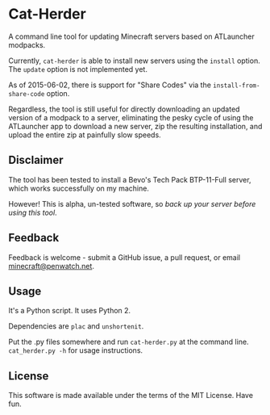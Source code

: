 # Cat-Herder

A command line tool for updating Minecraft servers based on ATLauncher modpacks.

Currently, `cat-herder` is able to install new servers using the `install` option. The `update` option is not implemented yet.

As of 2015-06-02, there is support for "Share Codes" via the `install-from-share-code` option.

Regardless, the tool is still useful for directly downloading an updated version of a modpack to a server, eliminating the pesky cycle of using the ATLauncher app to download a new server, zip the resulting installation, and upload the entire zip at painfully slow speeds.

## Disclaimer

The tool has been tested to install a Bevo's Tech Pack BTP-11-Full server, which works successfully on my machine.

However! This is alpha, un-tested software, so *back up your server before using this tool*.

## Feedback

Feedback is welcome - submit a GitHub issue, a pull request, or email minecraft@penwatch.net.

## Usage

It's a Python script. It uses Python 2.

Dependencies are `plac` and `unshortenit`.

Put the .py files somewhere and run `cat-herder.py` at the command line. `cat_herder.py -h` for usage instructions.

## License

This software is made available under the terms of the MIT License. Have fun.
